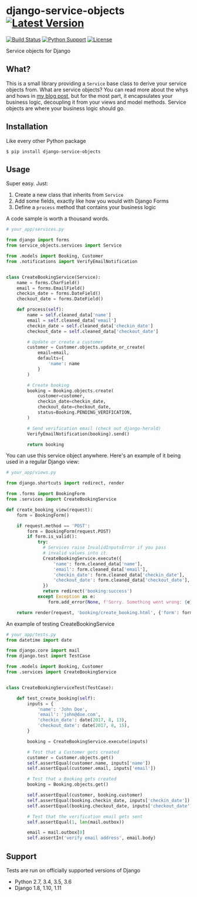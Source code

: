 # django-service-objects [![Latest Version][latest-version-image]][latest-version-link]
[![Build Status][build-status-image]][build-status-link] [![Python Support][python-support-image]][python-support-link] [![License][license-image]][license-link]

Service objects for Django

## What?

This is a small library providing a `Service` base class to derive your service objects from. What are service objects? You can read more about the whys and hows in [my blog post](http://mitchel.me/2017/django-service-objects/), but for the most part, it encapsulates your business logic, decoupling it from your views and model methods. Service objects are where your business logic should go.

## Installation

Like every other Python package

```
$ pip install django-service-objects
```

## Usage

Super easy. Just:

1. Create a new class that inherits from `Service`
2. Add some fields, exactly like how you would with Django Forms
3. Define a `process` method that contains your business logic

A code sample is worth a thousand words.

```python
# your_app/services.py

from django import forms
from service_objects.services import Service

from .models import Booking, Customer
from .notifications import VerifyEmailNotification


class CreateBookingService(Service):
    name = forms.CharField()
    email = forms.EmailField()
    checkin_date = forms.DateField()
    checkout_date = forms.DateField()

    def process(self):
        name = self.cleaned_data['name']
        email = self.cleaned_data['email']
        checkin_date = self.cleaned_data['checkin_date']
        checkout_date = self.cleaned_data['checkout_date']

        # Update or create a customer
        customer = Customer.objects.update_or_create(
            email=email,
            defaults={
                'name': name
            }
        )

        # Create booking
        booking = Booking.objects.create(
            customer=customer,
            checkin_date=checkin_date,
            checkout_date=checkout_date,
            status=Booking.PENDING_VERIFICATION,
        )

        # Send verification email (check out django-herald)
        VerifyEmailNotification(booking).send()

        return booking
```

You can use this service object anywhere. Here's an example of it being used in a regular Django view:

```python
# your_app/views.py

from django.shortcuts import redirect, render

from .forms import BookingForm
from .services import CreateBookingService

def create_booking_view(request):
    form = BookingForm()

    if request.method == 'POST':
        form = BookingForm(request.POST)
        if form.is_valid():
            try:
              # Services raise InvalidInputsError if you pass
              # invalid values into it.
              CreateBookingService.execute({
                  'name': form.cleaned_data['name'],
                  'email': form.cleaned_data['email'],
                  'checkin_date': form.cleaned_data['checkin_date'],
                  'checkout_date': form.cleaned_data['checkout_date'],
              })
              return redirect('booking:success')
            except Exception as e:
                form.add_error(None, f'Sorry. Something went wrong: {e}')

    return render(request, 'booking/create_booking.html', {'form': form})
```

An example of testing CreateBookingService

```python
# your_app/tests.py
from datetime import date

from django.core import mail
from django.test import TestCase

from .models import Booking, Customer
from .services import CreateBookingService


class CreateBookingServiceTest(TestCase):

    def test_create_booking(self):
        inputs = {
            'name': 'John Doe',
            'email': 'john@doe.com',
            'checkin_date': date(2017, 8, 13),
            'checkout_date': date(2017, 8, 15),
        }

        booking = CreateBookingService.execute(inputs)

        # Test that a Customer gets created
        customer = Customer.objects.get()
        self.assertEqual(customer.name, inputs['name'])
        self.assertEqual(customer.email, inputs['email'])

        # Test that a Booking gets created
        booking = Booking.objects.get()

        self.assertEqual(customer, booking.customer)
        self.assertEqual(booking.checkin_date, inputs['checkin_date'])
        self.assertEqual(booking.checkout_date, inputs['checkout_date'])

        # Test that the verification email gets sent
        self.assertEqual(1, len(mail.outbox))

        email = mail.outbox[0]
        self.assertIn('verify email address', email.body)
```

## Support

Tests are run on officially supported versions of Django

* Python 2.7, 3.4, 3.5, 3.6
* Django 1.8, 1.10, 1.11

[latest-version-image]: https://img.shields.io/pypi/v/django-service-objects.svg
[latest-version-link]: https://pypi.python.org/pypi/django-service-objects/
[build-status-image]: https://img.shields.io/travis/mixxorz/django-service-objects/master.svg
[build-status-link]: https://travis-ci.org/mixxorz/django-service-objects
[python-support-image]: https://img.shields.io/pypi/pyversions/django-service-objects.svg
[python-support-link]: https://pypi.python.org/pypi/django-service-objects
[license-image]: https://img.shields.io/pypi/l/django-service-objects.svg
[license-link]: https://github.com/mixxorz/django-service-objects/blob/master/LICENSE
